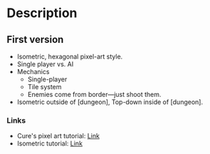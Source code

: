 # Description

## First version

- Isometric, hexagonal pixel-art style.
- Single player vs. AI
- Mechanics
  - Single-player
  - Tile system
  - Enemies come from border—just shoot them.
- Isometric outside of [dungeon], Top-down inside of [dungeon].

### Links

- Cure's pixel art tutorial: [Link](https://pixeljoint.com/forum/forum_posts.asp?TID=11299)
- Isometric tutorial: [Link](https://www.slynyrd.com/blog/2022/11/28/pixelblog-41-isometric-pixel-art)
